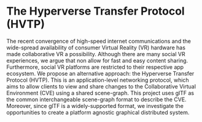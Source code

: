 # The Hyperverse Transfer Protocol (HVTP)

The recent convergence of high-speed internet communications and the wide-spread availability of consumer Virtual Reality (VR) hardware has made collaborative VR a possibility. Although there are many social VR experiences, we argue that non allow for fast and easy content sharing. Furthermore, social VR platforms are restricted to their respective app ecosystem. We propose an alternative approach: the Hyperverse Transfer Protocol (HVTP). This is an application-level networking protocol, which aims to allow clients to view and share changes to the Collaborative Virtual Environment (CVE) using a shared scene-graph. This project uses glTF as the common interchangeable scene-graph format to describe the CVE. Moreover, since glTF is a widely-supported format, we investigate the opportunities to create a platform agnostic graphical distributed system.
